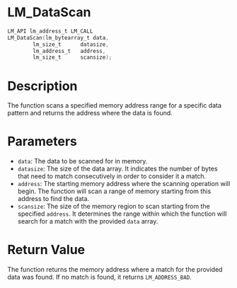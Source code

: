 # LM_DataScan

```c
LM_API lm_address_t LM_CALL
LM_DataScan(lm_bytearray_t data,
	    lm_size_t      datasize,
	    lm_address_t   address,
	    lm_size_t      scansize);
```

# Description
The function scans a specified memory address range for a specific data
pattern and returns the address where the data is found.

# Parameters
 - `data`: The data to be scanned for in memory.
 - `datasize`: The size of the data array. It indicates the number of
bytes that need to match consecutively in order to consider it a match.
 - `address`: The starting memory address where the scanning operation
will begin. The function will scan a range of memory starting from this
address to find the data.
 - `scansize`: The size of the memory region to scan starting from the
specified `address`. It determines the range within which the function will
search for a match with the provided `data` array.

# Return Value
The function returns the memory address where a match for the
provided data was found. If no match is found, it returns
`LM_ADDRESS_BAD`.
